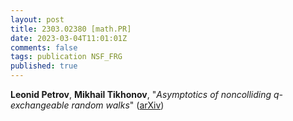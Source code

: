 ```yaml
---
layout: post
title: 2303.02380 [math.PR]
date: 2023-03-04T11:01:01Z
comments: false
tags: publication NSF_FRG
published: true
---
```


<b>Leonid Petrov</b>, <b>Mikhail Tikhonov</b>, "<i>Asymptotics of noncolliding q-exchangeable random walks</i>" ([arXiv](http://arxiv.org/abs/2303.02380v1))
